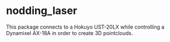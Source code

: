 # nodding_laser

This package connects to a Hokuyo UST-20LX while controlling a Dynamixel AX-18A in order to create 3D pointclouds.
